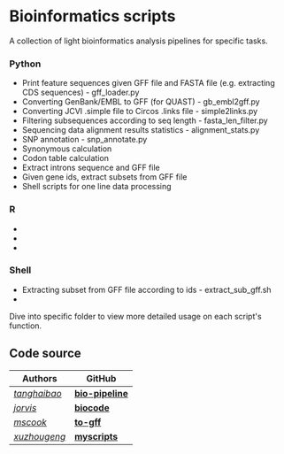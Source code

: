 # Bioinformatics scripts

A collection of light bioinformatics analysis pipelines for specific tasks.

### Python
- Print feature sequences given GFF file and FASTA file (e.g. extracting CDS sequences) - gff_loader.py
- Converting GenBank/EMBL to GFF (for QUAST) - gb_embl2gff.py
- Converting JCVI .simple file to Circos .links file - simple2links.py
- Filtering subsequences according to seq length - fasta_len_filter.py
- Sequencing data alignment results statistics - alignment_stats.py
- SNP annotation - snp_annotate.py
- Synonymous calculation
- Codon table calculation
- Extract introns sequence and GFF file
- Given gene ids, extract subsets from GFF file
- Shell scripts for one line data processing

### R
-
-
-

### Shell
- Extracting subset from GFF file according to ids - extract_sub_gff.sh
- 

Dive into specific folder to view more detailed usage on each script's function.

## Code source
|Authors| GitHub| 
|---|---|
|*[tanghaibao](https://github.com/tanghaibao)*| **[bio-pipeline](https://github.com/tanghaibao/bio-pipeline)**|
|*[jorvis](https://github.com/jorvis)*| **[biocode](https://github.com/biogeeker/biocode)**|
|*[mscook](https://github.com/mscook)*| **[to-gff](https://github.com/mscook/to-gff)**|
|*[xuzhougeng](https://github.com/xuzhougeng)*| **[myscripts](https://github.com/xuzhougeng/myscripts)**|

